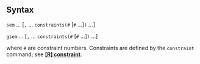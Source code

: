 ## Syntax

`sem` ... \[`,` ... `constraints(#` \[`#` ...\]`)` ...\]

`gsem` ... \[`,` ... `constraints(#` \[`#` ...\]`)` ...\]

where `#` are constraint numbers. Constraints are defined by the
`constraint` command; see
[<strong>[R] constraint</strong>](http://www.stata.com/help.cgi?constraint).
